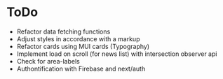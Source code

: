 # ToDo

- Refactor data fetching functions
- Adjust styles in accordance with a markup
- Refactor cards using MUI cards (Typography)
- Implement load on scroll (for news list) with intersection observer api
- Check for area-labels
- Authontification with Firebase and next/auth
